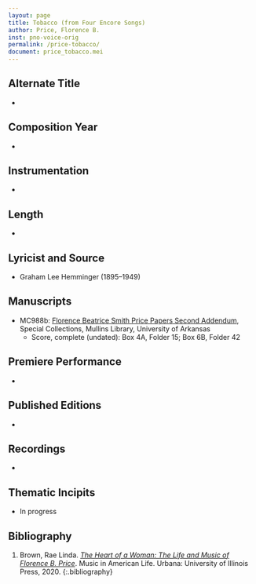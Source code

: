 ```yaml
---
layout: page
title: Tobacco (from Four Encore Songs)
author: Price, Florence B.
inst: pno-voice-orig
permalink: /price-tobacco/
document: price_tobacco.mei
---
```


## Alternate Title
- 

## Composition Year
- 

## Instrumentation
- 

## Length
- 

## Lyricist and Source
- Graham Lee Hemminger (1895&ndash;1949)

## Manuscripts
- MC988b: <a href="https://uark.as.atlas-sys.com/repositories/2/resources/696/" target="_blank">Florence Beatrice Smith Price Papers Second Addendum</a>, Special Collections, Mullins Library, University of Arkansas
    * Score, complete (undated): Box 4A, Folder 15; Box 6B, Folder 42

## Premiere Performance
- 

## Published Editions
- 

## Recordings
- 

## Thematic Incipits
- In progress

## Bibliography
1. Brown, Rae Linda. <a href="https://www.worldcat.org/title/1122800180" target="_blank">*The Heart of a Woman: The Life and Music of Florence B. Price*</a>. Music in American Life. Urbana: University of Illinois Press, 2020.
{:.bibliography}